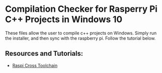 # Compilation Checker for Rasperry Pi C++ Projects in Windows 10
These files allow the user to compile c++ projects on Windows. Simply run the installer, and then sync with the raspberry pi. Follow the tutorial below. 

## Resources and Tutorials:
  * [Raspi Cross Toolchain](https://www.tutorialspoint.com/cplusplus/index.htm)
